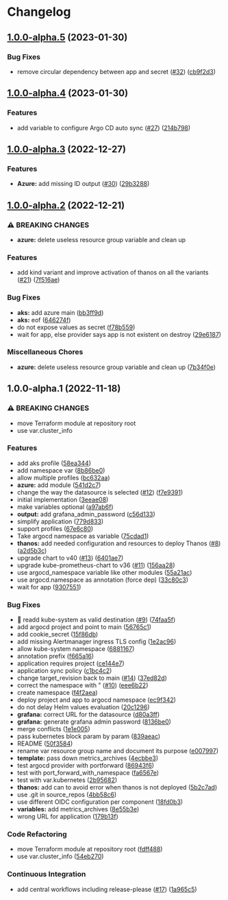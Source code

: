 # Changelog

## [1.0.0-alpha.5](https://github.com/camptocamp/devops-stack-module-kube-prometheus-stack/compare/v1.0.0-alpha.4...v1.0.0-alpha.5) (2023-01-30)


### Bug Fixes

* remove circular dependency between app and secret ([#32](https://github.com/camptocamp/devops-stack-module-kube-prometheus-stack/issues/32)) ([cb9f2d3](https://github.com/camptocamp/devops-stack-module-kube-prometheus-stack/commit/cb9f2d36a0696702a1190d98c997a92f28c15981))

## [1.0.0-alpha.4](https://github.com/camptocamp/devops-stack-module-kube-prometheus-stack/compare/v1.0.0-alpha.3...v1.0.0-alpha.4) (2023-01-30)


### Features

* add variable to configure Argo CD auto sync ([#27](https://github.com/camptocamp/devops-stack-module-kube-prometheus-stack/issues/27)) ([214b798](https://github.com/camptocamp/devops-stack-module-kube-prometheus-stack/commit/214b798a7d54cc1476c72f4b01f9e7c4f96ac24e))

## [1.0.0-alpha.3](https://github.com/camptocamp/devops-stack-module-kube-prometheus-stack/compare/v1.0.0-alpha.2...v1.0.0-alpha.3) (2022-12-27)


### Features

* **Azure:** add missing ID output ([#30](https://github.com/camptocamp/devops-stack-module-kube-prometheus-stack/issues/30)) ([29b3288](https://github.com/camptocamp/devops-stack-module-kube-prometheus-stack/commit/29b328842ac4fbbe672106ccdd5c423ead51aa24))

## [1.0.0-alpha.2](https://github.com/camptocamp/devops-stack-module-kube-prometheus-stack/compare/v1.0.0-alpha.1...v1.0.0-alpha.2) (2022-12-21)


### ⚠ BREAKING CHANGES

* **azure:** delete useless resource group variable and clean up

### Features

* add kind variant and improve activation of thanos on all the variants ([#21](https://github.com/camptocamp/devops-stack-module-kube-prometheus-stack/issues/21)) ([7f516ae](https://github.com/camptocamp/devops-stack-module-kube-prometheus-stack/commit/7f516ae129ac9cf5dea994d3dece535ea8f3224a))


### Bug Fixes

* **aks:** add azure main ([bb3ff9d](https://github.com/camptocamp/devops-stack-module-kube-prometheus-stack/commit/bb3ff9dd0738f061b1e3e019ea88209b04814741))
* **aks:** eof ([646274f](https://github.com/camptocamp/devops-stack-module-kube-prometheus-stack/commit/646274f12e9b5838f0c32083def377dc6a3fcda0))
* do not expose values as secret ([f78b559](https://github.com/camptocamp/devops-stack-module-kube-prometheus-stack/commit/f78b559a1a5a211df81a9bebf5740a563b518edd))
* wait for app, else provider says app is not existent on destroy ([29e6187](https://github.com/camptocamp/devops-stack-module-kube-prometheus-stack/commit/29e6187a53722e2834a9a13f3b37bc1d16cbd720))


### Miscellaneous Chores

* **azure:** delete useless resource group variable and clean up ([7b34f0e](https://github.com/camptocamp/devops-stack-module-kube-prometheus-stack/commit/7b34f0ef054205dba1ff4d01cfcf116426c3f56e))

## 1.0.0-alpha.1 (2022-11-18)


### ⚠ BREAKING CHANGES

* move Terraform module at repository root
* use var.cluster_info

### Features

* add aks profile ([58ea344](https://github.com/camptocamp/devops-stack-module-kube-prometheus-stack/commit/58ea344cd52ed80d804f91e5a62846f5eb6d5186))
* add namespace var ([8b86be0](https://github.com/camptocamp/devops-stack-module-kube-prometheus-stack/commit/8b86be08a6ec00cd537e861ae7907400b1be271f))
* allow multiple profiles ([bc632aa](https://github.com/camptocamp/devops-stack-module-kube-prometheus-stack/commit/bc632aa489e55dc586bc944c9fc4b64353d5f853))
* **azure:** add module ([541d2c7](https://github.com/camptocamp/devops-stack-module-kube-prometheus-stack/commit/541d2c748e2fe8337655bae0cb8afce5cecd3cd8))
* change the way the datasource is selected ([#12](https://github.com/camptocamp/devops-stack-module-kube-prometheus-stack/issues/12)) ([f7e9391](https://github.com/camptocamp/devops-stack-module-kube-prometheus-stack/commit/f7e9391629211aa962de1f74524b84cad7176422))
* initial implementation ([3eeae08](https://github.com/camptocamp/devops-stack-module-kube-prometheus-stack/commit/3eeae082ffd459bdf0ff0733cd74eab97f74a0b5))
* make variables optional ([a97ab6f](https://github.com/camptocamp/devops-stack-module-kube-prometheus-stack/commit/a97ab6f85f7e056fcb4eef5879e81865ec397654))
* **output:** add grafana_admin_password ([c56d133](https://github.com/camptocamp/devops-stack-module-kube-prometheus-stack/commit/c56d1336b40820dade4e7119c9c83127fa2a99fa))
* simplify application ([779d833](https://github.com/camptocamp/devops-stack-module-kube-prometheus-stack/commit/779d833bf24418ce72ca75abaa450f2e3796befc))
* support profiles ([67e6c80](https://github.com/camptocamp/devops-stack-module-kube-prometheus-stack/commit/67e6c8025fc8ba3c3dbbb95cec1dfe00809a41c9))
* Take argocd namespace as variable ([75cdad1](https://github.com/camptocamp/devops-stack-module-kube-prometheus-stack/commit/75cdad1738c591012ba1e0a850b044e58b5487bb))
* **thanos:** add needed configuration and resources to deploy Thanos ([#8](https://github.com/camptocamp/devops-stack-module-kube-prometheus-stack/issues/8)) ([a2d5b3c](https://github.com/camptocamp/devops-stack-module-kube-prometheus-stack/commit/a2d5b3c0110be0f01fa9e995f1a427b6837dbbc3))
* upgrade chart to v40 ([#13](https://github.com/camptocamp/devops-stack-module-kube-prometheus-stack/issues/13)) ([6401ae7](https://github.com/camptocamp/devops-stack-module-kube-prometheus-stack/commit/6401ae7ddf8986f847b966e1b56d6c2898794c1e))
* upgrade kube-prometheus-chart to v36 ([#11](https://github.com/camptocamp/devops-stack-module-kube-prometheus-stack/issues/11)) ([156aa28](https://github.com/camptocamp/devops-stack-module-kube-prometheus-stack/commit/156aa28176865fae8d47a6285b743ad7ee738d37))
* use argocd_namespace variable like other modules ([55a21ac](https://github.com/camptocamp/devops-stack-module-kube-prometheus-stack/commit/55a21acb06968e620cc5ce1758c30038ffb372d1))
* use argocd.namespace as annotation (force dep) ([33c80c3](https://github.com/camptocamp/devops-stack-module-kube-prometheus-stack/commit/33c80c3070f77aea1f2ae010326339a8f90d3cb7))
* wait for app ([9307551](https://github.com/camptocamp/devops-stack-module-kube-prometheus-stack/commit/930755104ea0745662c1094c57796a8dd0ec920d))


### Bug Fixes

* :bug: readd kube-system as valid destination ([#9](https://github.com/camptocamp/devops-stack-module-kube-prometheus-stack/issues/9)) ([74faa5f](https://github.com/camptocamp/devops-stack-module-kube-prometheus-stack/commit/74faa5fae01c0b18ca2bc376cf70c139d5d1a1a5))
* add argocd project and point to main ([56765c1](https://github.com/camptocamp/devops-stack-module-kube-prometheus-stack/commit/56765c158f1e818e5f9a97e0106aebf5efb152fb))
* add cookie_secret ([15f86db](https://github.com/camptocamp/devops-stack-module-kube-prometheus-stack/commit/15f86db756ebd7e77cf3caa6a3367b9965558740))
* add missing Alertmanager ingress TLS config ([1e2ac96](https://github.com/camptocamp/devops-stack-module-kube-prometheus-stack/commit/1e2ac9653bcc545569b5b82ca23ae49f5cf494e4))
* allow kube-system namespace ([6881167](https://github.com/camptocamp/devops-stack-module-kube-prometheus-stack/commit/688116750ccf05d6928bd41892fe07dad47a4b7d))
* annotation prefix ([f665a16](https://github.com/camptocamp/devops-stack-module-kube-prometheus-stack/commit/f665a166bf273d3f88b955035c02740fa3b2f823))
* application requires project ([ce144e7](https://github.com/camptocamp/devops-stack-module-kube-prometheus-stack/commit/ce144e73f7ed7d9b481c1c29c17f2773077fbb5f))
* application sync policy ([c1bc4c2](https://github.com/camptocamp/devops-stack-module-kube-prometheus-stack/commit/c1bc4c2e0c9fb2694e3272d0381344ef9cac4aff))
* change target_revision back to main ([#14](https://github.com/camptocamp/devops-stack-module-kube-prometheus-stack/issues/14)) ([37ed82d](https://github.com/camptocamp/devops-stack-module-kube-prometheus-stack/commit/37ed82dc7efc88721a72d63f0a192a78a3804096))
* correct the namespace with " ([#10](https://github.com/camptocamp/devops-stack-module-kube-prometheus-stack/issues/10)) ([eee6b22](https://github.com/camptocamp/devops-stack-module-kube-prometheus-stack/commit/eee6b22897aac36beb5b16d93158c4e61d6b43f4))
* create namespace ([f4f2aea](https://github.com/camptocamp/devops-stack-module-kube-prometheus-stack/commit/f4f2aeac226a12a2008aa169e1a75a40d4d13753))
* deploy project and app to argocd namespace ([ec9f342](https://github.com/camptocamp/devops-stack-module-kube-prometheus-stack/commit/ec9f342db194db28eefc81c4ebffb8159035f142))
* do not delay Helm values evaluation ([20c1296](https://github.com/camptocamp/devops-stack-module-kube-prometheus-stack/commit/20c12966cdb82938d21214b80ca68f5e3f94384c))
* **grafana:** correct URL for the datasource ([d80a3ff](https://github.com/camptocamp/devops-stack-module-kube-prometheus-stack/commit/d80a3ff0f9c3337a1106fb2ca1571ae6bb37fff4))
* **grafana:** generate grafana admin password ([8136be0](https://github.com/camptocamp/devops-stack-module-kube-prometheus-stack/commit/8136be07245fbef30a953e0930880220a8f89778))
* merge conflicts ([1e1e005](https://github.com/camptocamp/devops-stack-module-kube-prometheus-stack/commit/1e1e00560a6c7040ab6f4a23ddb79e0ce9a3f715))
* pass kubernetes block param by param ([839aeac](https://github.com/camptocamp/devops-stack-module-kube-prometheus-stack/commit/839aeac6c4c7a3d5afaa50ce6ce2583c834e24dc))
* README ([50f3584](https://github.com/camptocamp/devops-stack-module-kube-prometheus-stack/commit/50f35848f8423bef68750daa170e6d11d8feed30))
* rename var resource group name and document its purpose ([e007997](https://github.com/camptocamp/devops-stack-module-kube-prometheus-stack/commit/e007997cc01fffa8d68554088547c60e9e9b6db8))
* **template:** pass down metrics_archives ([4ecbbe3](https://github.com/camptocamp/devops-stack-module-kube-prometheus-stack/commit/4ecbbe3e22a57c1b6b998abce98c79426a7a9df3))
* test argocd provider with portforward ([86943f6](https://github.com/camptocamp/devops-stack-module-kube-prometheus-stack/commit/86943f64247944dd8943ac9ccf6b04f8612f03a9))
* test with port_forward_with_namespace ([fa6567e](https://github.com/camptocamp/devops-stack-module-kube-prometheus-stack/commit/fa6567e83111e7da529a387d2caf6bb85814c322))
* test with var.kubernetes ([2b95682](https://github.com/camptocamp/devops-stack-module-kube-prometheus-stack/commit/2b956829cabef1e665fa05b8a4453b3b8261d412))
* **thanos:** add can to avoid error when thanos is not deployed ([5b2c7ad](https://github.com/camptocamp/devops-stack-module-kube-prometheus-stack/commit/5b2c7ad349c012169603e57b0f7bcd224ecb6c91))
* use .git in source_repos ([4bb58c6](https://github.com/camptocamp/devops-stack-module-kube-prometheus-stack/commit/4bb58c6ca72e355fd4264bb7c3a64f0e534d26fc))
* use different OIDC configuration per component ([18fd0b3](https://github.com/camptocamp/devops-stack-module-kube-prometheus-stack/commit/18fd0b3c92150bb6ca893ece60c8375ad8c97b68))
* **variables:** add metrics_archives ([8e55b3e](https://github.com/camptocamp/devops-stack-module-kube-prometheus-stack/commit/8e55b3e66f2d1185ecca79feb911d0a64884418f))
* wrong URL for application ([179b13f](https://github.com/camptocamp/devops-stack-module-kube-prometheus-stack/commit/179b13ff7b1a4a2ae00979a572e0f5c309c9906a))


### Code Refactoring

* move Terraform module at repository root ([fdff488](https://github.com/camptocamp/devops-stack-module-kube-prometheus-stack/commit/fdff48843d96ae33915683cd82f825c3df89f2a1))
* use var.cluster_info ([54eb270](https://github.com/camptocamp/devops-stack-module-kube-prometheus-stack/commit/54eb270ad661c8cf826bef6c25910698d0a764f5))


### Continuous Integration

* add central workflows including release-please ([#17](https://github.com/camptocamp/devops-stack-module-kube-prometheus-stack/issues/17)) ([1a965c5](https://github.com/camptocamp/devops-stack-module-kube-prometheus-stack/commit/1a965c5ebc3173fd6d210b4a37c689f55954f0c8))
